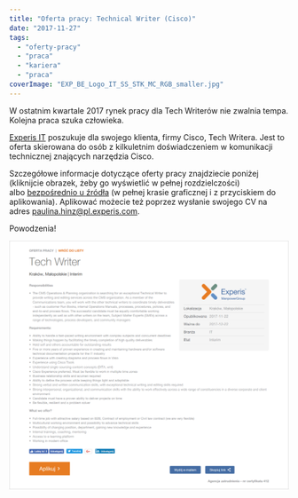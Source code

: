```yaml
---
title: "Oferta pracy: Technical Writer (Cisco)"
date: "2017-11-27"
tags:
  - "oferty-pracy"
  - "praca"
  - "kariera"
  - "praca"
coverImage: "EXP_BE_Logo_IT_SS_STK_MC_RGB_smaller.jpg"
---
```


W ostatnim kwartale 2017 rynek pracy dla Tech Writerów nie zwalnia tempa.
Kolejna praca szuka człowieka.

[Experis IT](http://www.experis.pl/) poszukuje dla swojego klienta, firmy Cisco,
Tech Writera. Jest to oferta skierowana do osób z kilkuletnim doświadczeniem w
komunikacji technicznej znających narzędzia Cisco.

Szczegółowe informacje dotyczące oferty pracy znajdziecie poniżej (kliknijcie
obrazek, żeby go wyświetlić w pełnej rozdzielczości)
albo [bezpośrednio u źródła](http://www.experis.pl/szukaj-pracy/oferty-pracy/?ad_name=tech-writer&ad_id=MTQ0MzgzXzBfMTE5Mg==_0) (w
pełnej krasie graficznej i z przyciskiem do aplikowania). Aplikować możecie też
poprzez wysłanie swojego CV na
adres [paulina.hinz@pl.experis.com](mailto:paulina.hinz@pl.experis.com).

Powodzenia!

[![Oferta Tech Writer Cisco Experis IT](images/cisco_experis_tech_writer.png)](http://techwriter.pl/wp-content/uploads/2017/11/cisco_experis_tech_writer.png)
